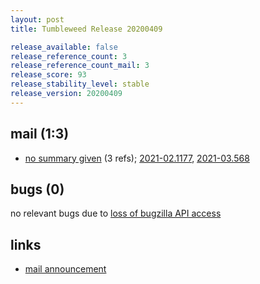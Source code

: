 ```yaml
---
layout: post
title: Tumbleweed Release 20200409

release_available: false
release_reference_count: 3
release_reference_count_mail: 3
release_score: 93
release_stability_level: stable
release_version: 20200409
---
```


## mail (1:3)

- [no summary given](https://github.com/boombatower/tumbleweed-review/issues/10) (3 refs); [2021-02.1177](https://github.com/boombatower/tumbleweed-review/issues/10), [2021-03.568](https://github.com/boombatower/tumbleweed-review/issues/10)

## bugs (0)

<!--more-->

no relevant bugs due to [loss of bugzilla API access](https://bugzilla.opensuse.org/show_bug.cgi?id=1157722)



## links

- [mail announcement](https://github.com/boombatower/tumbleweed-review/issues/10)
